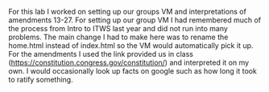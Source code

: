 For this lab I worked on setting up our groups VM and interpretations of amendments 13-27. For setting up our group VM I had remembered much of the process from Intro to ITWS last year and did not run into many problems. The main change I had to make here was to rename the home.html instead of index.html so the VM would automatically pick it up. For the amendments I used the link provided us in class (https://constitution.congress.gov/constitution/) and interpreted it on my own. I would occasionally look up facts on google such as how long it took to ratify something.